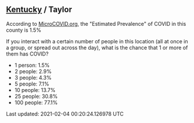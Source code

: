 
## [Kentucky](/united-states/kentucky) / Taylor

According to [MicroCOVID.org](http://microcovid.org),
the "Estimated Prevalence" of COVID in this county is 1.5%

If you interact with a certain number of people in this location
(all at once in a group, or spread out across the day), what is the chance that
1 or more of them has COVID?

- 1 person: 1.5%
- 2 people: 2.9%
- 3 people: 4.3%
- 5 people: 7.1%
- 10 people: 13.7%
- 25 people: 30.8%
- 100 people: 77.1%

Last updated: 2021-02-04 00:20:24.126978 UTC
